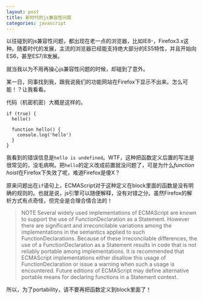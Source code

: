 ```yaml
---
layout: post
title: 新时代的js兼容性问题
categories: javascript
---
```


以往碰到的js兼容性问题，都出现在老一点的浏览器，比如IE8-，Firefox3.x这种。随着时代的发展，主流的浏览器已经能支持绝大部分的ES5特性，并且开始向ES6，甚至ES7/8发展。

就当我以为不用再操心js兼容性问题的时候，却碰到了意外。

某一日，同事找到我，跟我说我们的功能网站在Firefox下显示不出来。怎么可能！？让我看看。

代码（机密机密）大概是这样的。

```
if (true) {
  hello()

  function hello() {
    console.log('hello')
  }
}
```

我看到的错误信息是`hello is undefined`。WTF，这种把函数定义后置的写法是很常见的，没毛病啊。把`hello`的定义改成前置就没问题了，可是为什么*function hoist*在Firefox下失效了呢，难道Firefox是傻X？

原来问题出在`if`语句上，ECMAScript对于这种定义在block里面的函数是没有明确的规则的。也就是说，js引擎可以随便解释，没有对错之分。虽然Firefox的解析方式有点奇怪，但完全是合理合情合法的！

> NOTE Several widely used implementations of ECMAScript are known to support the use of FunctionDeclaration as a Statement. However there are significant and irreconcilable variations among the implementations in the semantics applied to such FunctionDeclarations. Because of these irreconcilable differences, the use of a FunctionDeclaration as a Statement results in code that is not reliably portable among implementations. It is recommended that ECMAScript implementations either disallow this usage of FunctionDeclaration or issue a warning when such a usage is encountered. Future editions of ECMAScript may define alternative portable means for declaring functions in a Statement context.

所以，为了portability，请不要再把函数定义到block里面了！
